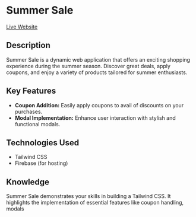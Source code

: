 # Summer Sale

[Live Website](https://summer-sale-pi.vercel.app/)

## Description
Summer Sale is a dynamic web application that offers an exciting shopping experience during the summer season. Discover great deals, apply coupons, and enjoy a variety of products tailored for summer enthusiasts.

## Key Features
- **Coupon Addition:** Easily apply coupons to avail of discounts on your purchases.
- **Modal Implementation:** Enhance user interaction with stylish and functional modals.


## Technologies Used
- Tailwind CSS
- Firebase (for hosting)


## Knowledge
Summer Sale demonstrates your skills in building a Tailwind CSS. It highlights the implementation of essential features like coupon handling, modals


